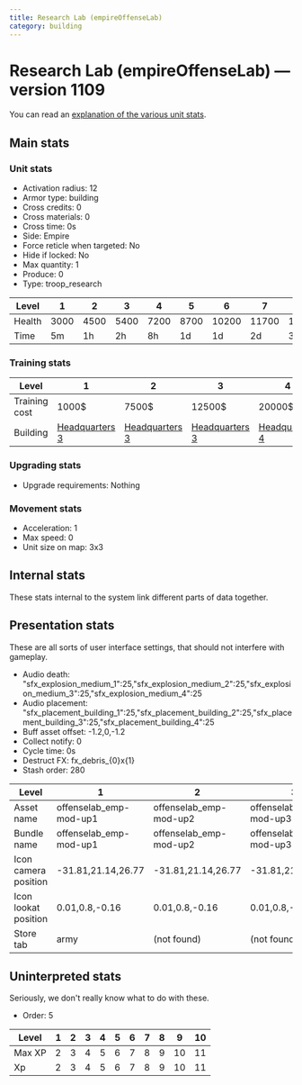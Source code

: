 ```yaml
---
title: Research Lab (empireOffenseLab)
category: building
---
```


# Research Lab (empireOffenseLab) — version 1109

You can read an [explanation  of the various unit stats](unitexplained.md).

## Main stats

### Unit stats

  * Activation radius: 12
  * Armor type: building
  * Cross credits: 0
  * Cross materials: 0
  * Cross time: 0s
  * Side: Empire
  * Force reticle when targeted: No
  * Hide if locked: No
  * Max quantity: 1
  * Produce: 0
  * Type: troop_research

|Level |1   |2   |3   |4   |5   |6    |7    |8    |9    |10   |
|------|----|----|----|----|----|-----|-----|-----|-----|-----|
|Health|3000|4500|5400|7200|8700|10200|11700|13200|14700|16200|
|Time  |5m  |1h  |2h  |8h  |1d  |1d   |2d   |3d   |5d   |1w   |


### Training stats

|Level        |1                              |2                              |3                              |4                              |5                              |6                              |7                              |8                              |9                              |10                              |
|-------------|-------------------------------|-------------------------------|-------------------------------|-------------------------------|-------------------------------|-------------------------------|-------------------------------|-------------------------------|-------------------------------|--------------------------------|
|Training cost|1000$                          |7500$                          |12500$                         |20000$                         |50000$                         |175000$                        |250000$                        |500000$                        |1500000$                       |3000000$                        |
|Building     |[Headquarters 3](empireHQ.html)|[Headquarters 3](empireHQ.html)|[Headquarters 3](empireHQ.html)|[Headquarters 4](empireHQ.html)|[Headquarters 5](empireHQ.html)|[Headquarters 6](empireHQ.html)|[Headquarters 7](empireHQ.html)|[Headquarters 8](empireHQ.html)|[Headquarters 9](empireHQ.html)|[Headquarters 10](empireHQ.html)|


### Upgrading stats

  * Upgrade requirements: Nothing

### Movement stats

  * Acceleration: 1
  * Max speed: 0
  * Unit size on map: 3x3

## Internal stats

These stats internal to the system link different parts of data together.


## Presentation stats

These are all sorts of user interface settings, that should not interfere with gameplay.

  * Audio death: "sfx_explosion_medium_1":25,"sfx_explosion_medium_2":25,"sfx_explosion_medium_3":25,"sfx_explosion_medium_4":25
  * Audio placement: "sfx_placement_building_1":25,"sfx_placement_building_2":25,"sfx_placement_building_3":25,"sfx_placement_building_4":25
  * Buff asset offset: -1.2,0,-1.2
  * Collect notify: 0
  * Cycle time: 0s
  * Destruct FX: fx_debris_{0}x{1}
  * Stash order: 280

|Level               |1                     |2                     |3                     |4                     |5                     |6                     |7-10                  |
|--------------------|----------------------|----------------------|----------------------|----------------------|----------------------|----------------------|----------------------|
|Asset name          |offenselab_emp-mod-up1|offenselab_emp-mod-up2|offenselab_emp-mod-up3|offenselab_emp-mod-up4|offenselab_emp-mod-up5|offenselab_emp-mod-up6|offenselab_emp-mod-up7|
|Bundle name         |offenselab_emp-mod-up1|offenselab_emp-mod-up2|offenselab_emp-mod-up3|offenselab_emp-mod-up4|offenselab_emp-mod-up5|offenselab_emp-mod-up6|offenselab_emp-mod-up7|
|Icon camera position|-31.81,21.14,26.77    |-31.81,21.14,26.77    |-31.81,21.14,26.77    |-31.81,21.14,26.77    |-35.31,23.02,28.58    |-33.3,22.19,28.3      |-33.3,22.19,28.3      |
|Icon lookat position|0.01,0.8,-0.16        |0.01,0.8,-0.16        |0.01,0.8,-0.16        |0.01,0.8,-0.16        |0.03,0.83,-0.02       |0.07,0.87,0.06        |0.07,0.87,0.06        |
|Store tab           |army                  |(not found)           |(not found)           |(not found)           |(not found)           |(not found)           |(not found)           |


## Uninterpreted stats

Seriously, we don't really know what to do with these.

  * Order: 5

|Level |1|2|3|4|5|6|7|8|9 |10|
|------|-|-|-|-|-|-|-|-|--|--|
|Max XP|2|3|4|5|6|7|8|9|10|11|
|Xp    |2|3|4|5|6|7|8|9|10|11|


